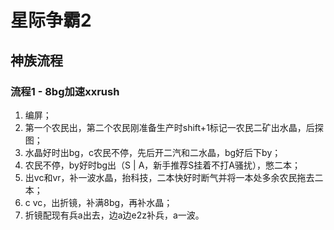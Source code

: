 # 星际争霸2

## 神族流程

### 流程1 - 8bg加速xxrush

1. 编屏；
2. 第一个农民出，第二个农民刚准备生产时shift+1标记一农民二矿出水晶，后探图；
3. 水晶好时出bg，c农民不停，先后开二汽和二水晶，bg好后下by；
4. 农民不停，by好时bg出（S | A，新手推荐S挂着不打A骚扰），憋二本；
5. 出vc和vr，补一波水晶，抬科技，二本快好时断气并将一本处多余农民拖去二本；
6. c vc，出折镜，补满8bg，再补水晶；
7. 折镜配现有兵a出去，边a边e2z补兵，a一波。



